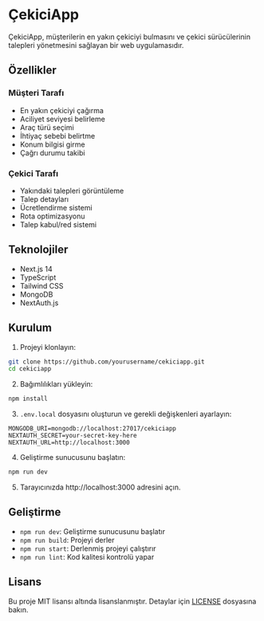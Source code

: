 # ÇekiciApp

ÇekiciApp, müşterilerin en yakın çekiciyi bulmasını ve çekici sürücülerinin talepleri yönetmesini sağlayan bir web uygulamasıdır.

## Özellikler

### Müşteri Tarafı
- En yakın çekiciyi çağırma
- Aciliyet seviyesi belirleme
- Araç türü seçimi
- İhtiyaç sebebi belirtme
- Konum bilgisi girme
- Çağrı durumu takibi

### Çekici Tarafı
- Yakındaki talepleri görüntüleme
- Talep detayları
- Ücretlendirme sistemi
- Rota optimizasyonu
- Talep kabul/red sistemi

## Teknolojiler

- Next.js 14
- TypeScript
- Tailwind CSS
- MongoDB
- NextAuth.js

## Kurulum

1. Projeyi klonlayın:
```bash
git clone https://github.com/yourusername/cekiciapp.git
cd cekiciapp
```

2. Bağımlılıkları yükleyin:
```bash
npm install
```

3. `.env.local` dosyasını oluşturun ve gerekli değişkenleri ayarlayın:
```
MONGODB_URI=mongodb://localhost:27017/cekiciapp
NEXTAUTH_SECRET=your-secret-key-here
NEXTAUTH_URL=http://localhost:3000
```

4. Geliştirme sunucusunu başlatın:
```bash
npm run dev
```

5. Tarayıcınızda http://localhost:3000 adresini açın.

## Geliştirme

- `npm run dev`: Geliştirme sunucusunu başlatır
- `npm run build`: Projeyi derler
- `npm run start`: Derlenmiş projeyi çalıştırır
- `npm run lint`: Kod kalitesi kontrolü yapar

## Lisans

Bu proje MIT lisansı altında lisanslanmıştır. Detaylar için [LICENSE](LICENSE) dosyasına bakın. 
